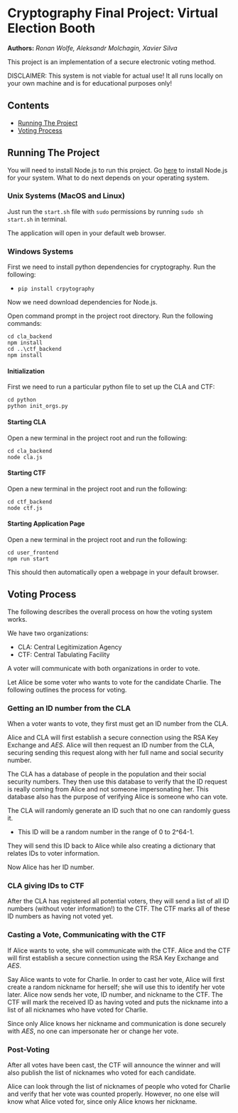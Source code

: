 # Cryptography Final Project: Virtual Election Booth
**Authors:** *Ronan Wolfe, Aleksandr Molchagin, Xavier Silva*

This project is an implementation of a secure electronic voting method.

DISCLAIMER: This system is not viable for actual use! 
It all runs locally on your own machine and is for educational purposes only!

## Contents
- [Running The Project](#running-the-project)
- [Voting Process](#voting-process)


## Running The Project
You will need to install Node.js to run this project.
Go [here](https://nodejs.org/en/download/) to install Node.js for your system.
What to do next depends on your operating system.

### Unix Systems (MacOS and Linux)
Just run the `start.sh` file with `sudo` permissions by running `sudo sh start.sh` in terminal.

The application will open in your default web browser.

### Windows Systems
First we need to install python dependencies for cryptography.
Run the following:
- `pip install crpytography`

Now we need download dependencies for Node.js.

Open command prompt in the project root directory.
Run the following commands:

```
cd cla_backend
npm install
cd ..\ctf_backend
npm install
```

#### Initialization
First we need to run a particular python file to set up the CLA and CTF:
```
cd python
python init_orgs.py
```

#### Starting CLA
Open a new terminal in the project root and run the following:
```
cd cla_backend
node cla.js
```

#### Starting CTF
Open a new terminal in the project root and run the following:
```
cd ctf_backend
node ctf.js
```

#### Starting Application Page
Open a new terminal in the project root and run the following:
```
cd user_frontend
npm run start
```

This should then automatically open a webpage in your default browser.

## Voting Process
The following describes the overall process on how the voting system works.

We have two organizations:
- CLA: Central Legitimization Agency
- CTF: Central Tabulating Facility

A voter will communicate with both organizations in order to vote.

Let Alice be some voter who wants to vote for the candidate Charlie.
The following outlines the process for voting.

### Getting an ID number from the CLA
When a voter wants to vote, they first must get an ID number from the CLA.

Alice and CLA will first establish a secure connection using the RSA Key Exchange and *AES*.
Alice will then request an ID number from the CLA, securing sending this request along with her full name and social security number.

The CLA has a database of people in the population and their social security numbers.
They then use this database to verify that the ID request is really coming from Alice and not someone impersonating her.
This database also has the purpose of verifying Alice is someone who can vote.

The CLA will randomly generate an ID such that no one can randomly guess it.
- This ID will be a random number in the range of 0 to 2^64-1.

They will send this ID back to Alice while also creating a dictionary that relates IDs to voter information.

Now Alice has her ID number.

### CLA giving IDs to CTF
After the CLA has registered all potential voters, they will send a list of all ID numbers (without voter information!) to the CTF.
The CTF marks all of these ID numbers as having not voted yet.

### Casting a Vote, Communicating with the CTF
If Alice wants to vote, she will communicate with the CTF.
Alice and the CTF will first establish a secure connection using the RSA Key Exchange and *AES*.

Say Alice wants to vote for Charlie.
In order to cast her vote, Alice will first create a random nickname for herself; she will use this to identify her vote later.
Alice now sends her vote, ID number, and nickname to the CTF.
The CTF will mark the received ID as having voted and puts the nickname into a list of all nicknames who have voted for Charlie.

Since only Alice knows her nickname and communication is done securely with *AES*, no one can impersonate her or change her vote.

### Post-Voting
After all votes have been cast, the CTF will announce the winner and will also publish the list of nicknames who voted for each candidate.

Alice can look through the list of nicknames of people who voted for Charlie and verify that her vote was counted properly.
However, no one else will know what Alice voted for, since only Alice knows her nickname.

